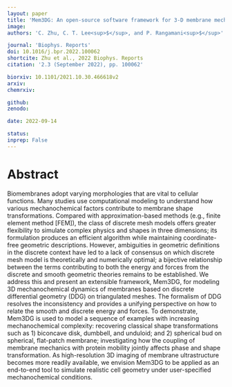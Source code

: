 ```yaml
---
layout: paper
title: 'Mem3DG: An open-source software framework for 3-D membrane mechanochemical dynamics using discrete differential geometry on triangulated meshes'
image: 
authors: 'C. Zhu, C. T. Lee<sup>$</sup>, and P. Rangamani<sup>$</sup>'

journal: 'Biophys. Reports'
doi: 10.1016/j.bpr.2022.100062
shortcite: Zhu et al., 2022 Biophys. Reports
citation: '2.3 (September 2022), pp. 100062'

biorxiv: 10.1101/2021.10.30.466618v2
arxiv: 
chemrxiv: 

github: 
zenodo: 

date: 2022-09-14

status: 
inprep: False
---
```


# Abstract

Biomembranes adopt varying morphologies that are vital to cellular functions. Many studies use computational modeling to understand how various mechanochemical factors contribute to membrane shape transformations. Compared with approximation-based methods (e.g., finite element method [FEM]), the class of discrete mesh models offers greater flexibility to simulate complex physics and shapes in three dimensions; its formulation produces an efficient algorithm while maintaining coordinate-free geometric descriptions. However, ambiguities in geometric definitions in the discrete context have led to a lack of consensus on which discrete mesh model is theoretically and numerically optimal; a bijective relationship between the terms contributing to both the energy and forces from the discrete and smooth geometric theories remains to be established. We address this and present an extensible framework, Mem3DG, for modeling 3D mechanochemical dynamics of membranes based on discrete differential geometry (DDG) on triangulated meshes. The formalism of DDG resolves the inconsistency and provides a unifying perspective on how to relate the smooth and discrete energy and forces. To demonstrate, Mem3DG is used to model a sequence of examples with increasing mechanochemical complexity: recovering classical shape transformations such as 1) biconcave disk, dumbbell, and unduloid; and 2) spherical bud on spherical, flat-patch membrane; investigating how the coupling of membrane mechanics with protein mobility jointly affects phase and shape transformation. As high-resolution 3D imaging of membrane ultrastructure becomes more readily available, we envision Mem3DG to be applied as an end-to-end tool to simulate realistic cell geometry under user-specified mechanochemical conditions.
